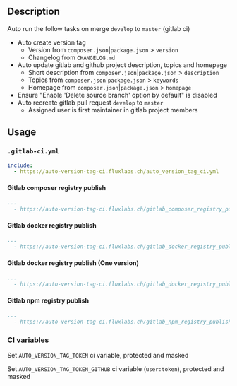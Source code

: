 ## Description

Auto run the follow tasks on merge `develop` to `master` (gitlab ci)

- Auto create version tag
    - Version from `composer.json`|`package.json` > `version`
    - Changelog from `CHANGELOG.md`
- Auto update gitlab and github project description, topics and homepage
    - Short description from `composer.json`|`package.json` > `description`
    - Topics from `composer.json`|`package.json` > `keywords`
    - Homepage from `composer.json`|`package.json` > `homepage`
- Ensure "Enable 'Delete source branch' option by default" is disabled
- Auto recreate gitlab pull request `develop` to `master`
    - Assigned user is first maintainer in gitlab project members

## Usage

### `.gitlab-ci.yml`

```yaml
include:
  - https://auto-version-tag-ci.fluxlabs.ch/auto_version_tag_ci.yml
```

#### Gitlab composer registry publish

```yaml
...
  - https://auto-version-tag-ci.fluxlabs.ch/gitlab_composer_registry_publish_ci.yml
```

#### Gitlab docker registry publish

```yaml
...
  - https://auto-version-tag-ci.fluxlabs.ch/gitlab_docker_registry_publish_ci.yml
```

#### Gitlab docker registry publish (One version)

```yaml
...
  - https://auto-version-tag-ci.fluxlabs.ch/gitlab_docker_registry_publish_one_version_ci.yml
```

#### Gitlab npm registry publish

```yaml
...
  - https://auto-version-tag-ci.fluxlabs.ch/gitlab_npm_registry_publish_ci.yml
```

### CI variables

Set `AUTO_VERSION_TAG_TOKEN` ci variable, protected and masked

Set `AUTO_VERSION_TAG_TOKEN_GITHUB` ci variable (`user:token`), protected and masked
